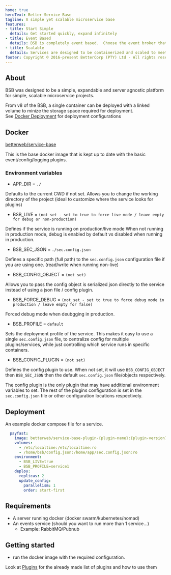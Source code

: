 ```yaml
---
home: true
heroText: Better-Service-Base
tagline: A simple yet scalable microservice base
features:
- title: Start Simple
  details: Get started quickly, expand infinitely
- title: Event Based
  details: BSB is completely event based.  Choose the event broker that suites your needs, or build one if it doesn't exist yet.
- title: Scalable
  details: Services are designed to be containerized and scaled to meet demand.
footer: Copyright © 2016-present BetterCorp (PTY) Ltd - All rights reserved
---
```


## About

BSB was designed to be a simple, expandable and server agnostic platform for simple, scalable microservice projects.  

From v8 of the BSB, a single container can be deployed with a linked volume to minize the storage space required for deployment.  
See [Docker Deployment](/Deployment)  for deployment configurations
  
## Docker

[betterweb/service-base](https://hub.docker.com/r/betterweb/service-base)  

This is the base docker image that is kept up to date with the basic event/config/logging plugins.
  
### Environment variables

- APP_DIR = `./`

Defaults to the current CWD if not set.
Allows you to change the working directory of the project (ideal to customize where the service looks for plugins)

- BSB_LIVE = `(not set - set to true to force live mode / leave empty for debug or non-production)`

Defines if the service is running on production/live mode
When not running in production mode, debug is enabled by default vs disabled when running in production.

- BSB_SEC_JSON = `./sec.config.json`

Defines a specific path (full path) to the `sec.config.json` configuration file if you are using one.
(read/write when running non-live)  

- BSB_CONFIG_OBJECT = `(not set)`
 
Allows you to pass the config object is serialized json directly to the service instead of using a json file / config plugin.

- BSB_FORCE_DEBUG = `(not set - set to true to force debug mode in production / leave empty for false)`

Forced debug mode when deubgging in production.

- BSB_PROFILE = `default`

Sets the deployment profile of the service. 
This makes it easy to use a single `sec.config.json` file, to centralize config for multiple plugins/services, while just controlling which service runs in specific containers.  

- BSB_CONFIG_PLUGIN = `(not set)`  

Defines the config plugin to use.
When not set, it will use `BSB_CONFIG_OBJECT` then `BSB_SEC_JSON` then the default `sec.config.json` file/objects respectively.  

The config plugin is the only plugin that may have additional environment variables to set. The rest of the plugins configuration is set in the `sec.config.json` file or other configuration locations respectively.


## Deployment

An example docker compose file for a service.

```yaml  
  payfast:
    image: betterweb/service-base-plugin-{plugin-name}:{plugin-version}
    volumes:
      - /etc/localtime:/etc/localtime:ro
      - /home/bsb/config.json:/home/app/sec.config.json:ro
    environment:
      - BSB_LIVE=true
      - BSB_PROFILE=service1
    deploy:
      replicas: 2
      update_config:
        parallelism: 1
        order: start-first
```


## Requirements

- A server running docker (docker swarm/kubernetes/nomad)  
- An events service (should you want to run more than 1 service...)
  - Example: RabbitMQ/Pubnub


## Getting started

- run the docker image with the required configuration.  

Look at [Plugins](/Plugins) for the already made list of plugins and how to use them
